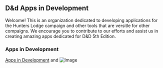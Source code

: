 ## D&d Apps in Development

Welcome! This is an organization dedicated to developing applications for the Hunters Lodge campaign and other tools that are versitle for other compaigns. We encourage you to contribute to our efforts and assist us in creating amazing apps dedicated for D&D 5th Edition.


### Apps in Development

[Apps in Development](https://github.com/dnd-apps?utf8=✓&q=&type=public) and ![Image](src)

